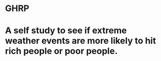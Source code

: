 # GHRP

# A self study to see if extreme weather events are more likely to hit rich people or poor people. 
